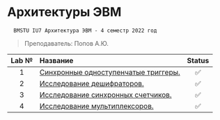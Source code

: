 # Архитектуры ЭВМ
```
  BMSTU IU7 Архитектура ЭВМ - 4 семестр 2022 год
```

> Преподаватель: Попов А.Ю.

| Lab № | Название | Status |
|:------:|:-----|:-----:|
| 1 | [Синхронные одноступенчатые триггеры.](https://github.com/Mansurow/bmstu_AECM/tree/master/lab_01) |:white_check_mark: |
| 2 | [Исследование дешифраторов.](https://github.com/Mansurow/bmstu_AECM/tree/master/lab_02) |:white_check_mark: |
| 3 | [Исследование синхронных счетчиков.](https://github.com/Mansurow/bmstu_AECM/tree/master/lab_03) |:white_check_mark: |
| 4 | [Исследование мультиплексоров.](https://github.com/Mansurow/bmstu_AECM/tree/master/lab_04) |:white_check_mark: |
